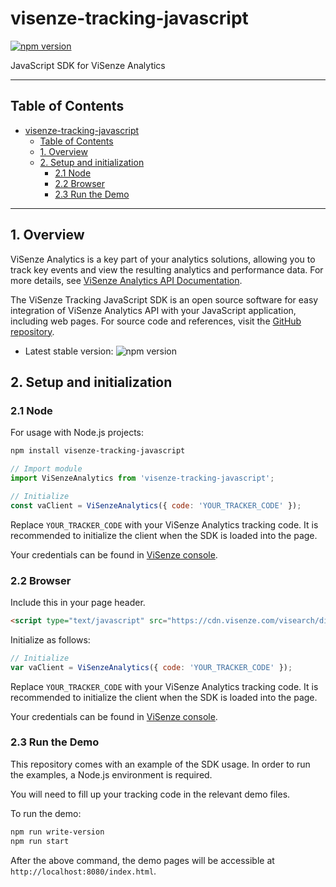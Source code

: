 # visenze-tracking-javascript

[![npm version](https://img.shields.io/npm/v/visenze-tracking-javascript.svg?style=flat)](https://www.npmjs.com/package/visenze-tracking-javascript)

JavaScript SDK for ViSenze Analytics

---

## Table of Contents

- [visenze-tracking-javascript](#visenze-tracking-javascript)
  - [Table of Contents](#table-of-contents)
  - [1. Overview](#1-overview)
  - [2. Setup and initialization](#2-setup-and-initialization)
    - [2.1 Node](#21-node)
    - [2.2 Browser](#22-browser)
    - [2.3 Run the Demo](#23-run-the-demo)

---

## 1. Overview

ViSenze Analytics is a key part of your analytics solutions, allowing you to track key events and view the resulting analytics and performance data. For more details, see [ViSenze Analytics API Documentation](https://ref-docs.visenze.com/docs/tracking).

The ViSenze Tracking JavaScript SDK is an open source software for easy integration of ViSenze Analytics API with your JavaScript application, including web pages. For source code and references, visit the [GitHub repository](https://github.com/visenze/visenze-tracking-javascript).

- Latest stable version: ![npm version](https://img.shields.io/npm/v/visenze-tracking-javascript.svg?style=flat)

## 2. Setup and initialization

### 2.1 Node

For usage with Node.js projects:

```sh
npm install visenze-tracking-javascript
```

```js
// Import module
import ViSenzeAnalytics from 'visenze-tracking-javascript';

// Initialize
const vaClient = ViSenzeAnalytics({ code: 'YOUR_TRACKER_CODE' });
```

Replace `YOUR_TRACKER_CODE` with your ViSenze Analytics tracking code.
It is recommended to initialize the client when the SDK is loaded into the page.

Your credentials can be found in [ViSenze console](https://console.visenze.com).

### 2.2 Browser

Include this in your page header.

```html
<script type="text/javascript" src="https://cdn.visenze.com/visearch/dist/js/tracking.3.0.0.js"></script>
```

Initialize as follows:

```js
// Initialize
var vaClient = ViSenzeAnalytics({ code: 'YOUR_TRACKER_CODE' });
```

Replace `YOUR_TRACKER_CODE` with your ViSenze Analytics tracking code.
It is recommended to initialize the client when the SDK is loaded into the page.

Your credentials can be found in [ViSenze console](https://console.visenze.com).

### 2.3 Run the Demo

This repository comes with an example of the SDK usage. In order to run the examples, a Node.js environment is required.

You will need to fill up your tracking code in the relevant demo files.

To run the demo:

```sh
npm run write-version
npm run start
```

After the above command, the demo pages will be accessible at `http://localhost:8080/index.html`.
